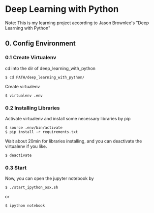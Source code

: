 # Deep Learning with Python

Note: This is my learning project according to Jason Brownlee's "Deep Learning with Python"


## 0. Config Environment

### 0.1 Create Virtualenv

cd into the dir of deep_learning_with_python

```
$ cd PATH/deep_learning_with_python/
```

Create virtualenv

```
$ virtualenv .env
```

### 0.2 Installing Libraries

Activate virtualenv and install some necessary libraries by pip

```
$ source .env/bin/activate
$ pip install -r requirements.txt
```

Wait about 20min for libraries installing, and you can deactivate the virtualenv if you like.

```
$ deactivate
```

### 0.3 Start

Now, you can open the jupyter notebook by

```
$ ./start_ipython_osx.sh
```

or

```
$ ipython notebook
```
